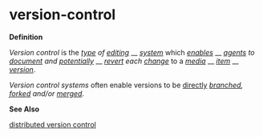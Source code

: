 # version-control

**Definition**

_Version control_ is the [_type_](https://github.com/gcassel/Modular-Organization-Terminology/blob/master/terms/type.md) _of_ [_editing_](https://github.com/gcassel/Modular-Organization-Terminology/blob/master/terms/edit.md) __ [_system_](https://github.com/gcassel/Modular-Organization-Terminology/blob/master/terms/system.md) which [_enables_](https://github.com/gcassel/Modular-Organization-Terminology/blob/master/terms/enable.md) __ [_agents_](https://github.com/gcassel/Modular-Organization-Terminology/blob/master/terms/agent.md) _to_ [_document_](https://github.com/gcassel/Modular-Organization-Terminology/blob/master/terms/document.md) _and_ [_potentially_](https://github.com/gcassel/Modular-Organization-Terminology/blob/master/terms/potential.md) __ [_revert_](https://github.com/gcassel/Modular-Organization-Terminology/blob/master/terms/revert.md) _each_ [_change_](https://github.com/gcassel/Modular-Organization-Terminology/blob/master/terms/change.md) to a [_media_](https://github.com/gcassel/Modular-Organization-Terminology/blob/master/terms/media.md) __ [_item_](https://github.com/gcassel/Modular-Organization-Terminology/blob/master/terms/item.md) __ [_version_](https://github.com/gcassel/Modular-Organization-Terminology/blob/master/terms/version.md).

_Version control systems_ often enable versions to be [directly](https://github.com/gcassel/Modular-Organization-Terminology/blob/master/terms/direct.md) [_branched_](https://github.com/gcassel/Modular-Organization-Terminology/blob/master/terms/branch.md)_,_ [_forked_](https://github.com/gcassel/Modular-Organization-Terminology/blob/master/terms/fork.md) _and/or_ [_merged_](https://github.com/gcassel/Modular-Organization-Terminology/blob/master/terms/merge.md).

**See Also**

[distributed version control](https://github.com/gcassel/Modular-Organization-Terminology/blob/master/terms/distributed-version-control.md)
